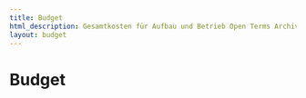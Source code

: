 ```yaml
---
title: Budget
html_description: Gesamtkosten für Aufbau und Betrieb Open Terms Archive
layout: budget
---
```


# Budget
